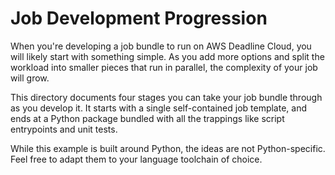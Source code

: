 # Job Development Progression

When you're developing a job bundle to run on AWS Deadline Cloud, you will
likely start with something simple. As you add more options and split the workload
into smaller pieces that run in parallel, the complexity of your job
will grow.

This directory documents four stages you can take your job bundle through as
you develop it. It starts with a single self-contained job template, and
ends at a Python package bundled with all the trappings like script entrypoints
and unit tests.

While this example is built around Python, the ideas are not Python-specific.
Feel free to adapt them to your language toolchain of choice.
